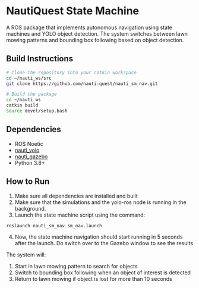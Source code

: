 # NautiQuest State Machine

A ROS package that implements autonomous navigation using state machines and YOLO object detection. The system switches between lawn mowing patterns and bounding box following based on object detection.

## Build Instructions

```bash
# Clone the repository into your catkin workspace
cd ~/nauti_ws/src
git clone https://github.com/nauti-quest/nauti_sm_nav.git

# Build the package
cd ~/nauti_ws
catkin build
source devel/setup.bash
```

## Dependencies

- ROS Noetic
- [nauti_yolo](https://github.com/nauti-quest/nauti_yolo)
- [nauti_gazebo](https://github.com/nauti-quest/nauti_gazebo)
- Python 3.8+

## How to Run

1. Make sure all dependencies are installed and built
2. Make sure that the simulations and the yolo-ros node is running in the background.
3. Launch the state machine script using the command:
```bash
roslaunch nauti_sm_nav sm_nav.launch
```
4. Now, the state machine navigation should start running in 5 seconds after the launch. Do switch over to the Gazebo window to see the results

The system will:
1. Start in lawn mowing pattern to search for objects
2. Switch to bounding box following when an object of interest is detected
3. Return to lawn mowing if object is lost for more than 10 seconds
